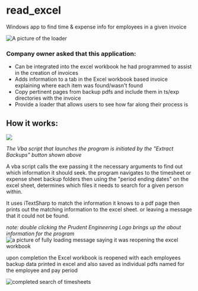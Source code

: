 # read_excel
Windows app to find time &amp; expense info for employees in a given invoice


![A picture of the loader](http://res.cloudinary.com/ralst0n/image/upload/v1510071837/loading_bar_hrnodj.jpg)

### Company owner asked that this application:
* Can be integrated into the excel workbook he had programmed to assist in the creation of invoices
* Adds information to a tab in the Excel workbook based invoice explaining where each item was found/wasn't found
* Copy pertinent pages from backup pdfs and include them in ts/exp directories with the invoice
* Provide a loader that allows users to see how far along their process is



## How it works:

![](http://res.cloudinary.com/ralst0n/image/upload/v1510074267/extract_backup_vpj0mh.jpg)

_The Vba script that launches the program is initiated by the "Extract Backups" button shown above_

A vba script calls the exe passing it the necessary arguments to find out which information it should seek.
the program navigates to the timesheet or expense sheet backup folders then using the "period ending dates" on the excel sheet, determines which files it needs to search for a given person within.

It uses iTextSharp to match the information it knows to a pdf page then prints out the matching information to the excel sheet. or leaving a message that it could not be found.

_note: double clicking the Prudent Engineering Logo brings up the about information for the program_
![a picture of fully loading message saying it was reopening the excel workbook](http://res.cloudinary.com/ralst0n/image/upload/v1510071836/fully_loaded_iuw1j6.jpg)

upon completion the Excel workbook is reopened with each employees backup data printed in excel and also saved as individual pdfs named for the employee and pay period

![completed search of timesheets](http://res.cloudinary.com/ralst0n/image/upload/v1510071837/results_ldvsia.jpg)

